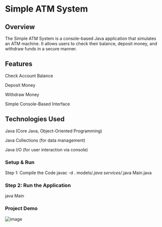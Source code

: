 # Simple ATM System

## Overview

The Simple ATM System is a console-based Java application that simulates an ATM machine. It allows users to check their balance, deposit money, and withdraw funds in a secure manner.

 ## Features

Check Account Balance

Deposit Money

Withdraw Money

Simple Console-Based Interface

## Technologies Used

Java (Core Java, Object-Oriented Programming)

Java Collections (for data management)

Java I/O (for user interaction via console)

### Setup & Run

Step 1: Compile the Code
javac -d . models/*.java services/*.java Main.java

### Step 2: Run the Application

java Main

### Project Demo

![image](https://github.com/user-attachments/assets/91e0ad78-49f5-4627-a2f6-071c19e019d9)
